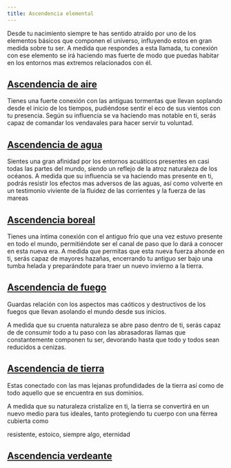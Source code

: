 ```yaml
---
title: Ascendencia elemental
---
```




Desde tu nacimiento siempre te has sentido atraído por uno de los elementos básicos que componen el universo, influyendo estos en gran medida sobre tu ser. A medida que respondes a esta llamada, tu conexión con ese elemento se irá haciendo mas fuerte de modo que puedas habitar en los entornos mas extremos relacionados con él.



## [Ascendencia de aire](https://raldamain.com/rules/Rangos/Ascendencias/ascendencia%20de%20aire.html)

Tienes una fuerte conexión con las antiguas tormentas que llevan soplando desde el inicio de los tiempos, pudiéndose sentir el eco de sus vientos con tu presencia. Según su influencia se va haciendo mas notable en ti, serás capaz de comandar los vendavales para hacer servir tu voluntad.

## [Ascendencia de agua](https://raldamain.com/rules/Rangos/Ascendencias/ascendencia%20de%20agua.html)

Sientes una gran afinidad por los entornos acuáticos presentes en casi todas las partes del mundo, siendo un reflejo de la atroz naturaleza de los océanos. A medida que su influencia se va haciendo mas presente en ti, podrás resistir los efectos mas adversos de las aguas, así como volverte en un testimonio viviente de la fluidez de las corrientes  y la fuerza de las mareas

## [Ascendencia boreal](https://raldamain.com/rules/Rangos/Ascendencias/ascendencia%20boreal.html)

Tienes una íntima conexión con el antiguo frío que una vez estuvo presente en todo el mundo, permitiéndote ser el  canal de paso que lo dará a conocer en esta nueva era. A medida que permitas que esta nueva fuerza ahonde en ti, serás capaz de mayores hazañas, encerrando tu antiguo ser bajo una tumba helada y preparándote para traer un nuevo invierno a la tierra.

## [Ascendencia de fuego](https://raldamain.com/rules/Rangos/Ascendencias/ascendencia%20de%20fuego.html)

Guardas relación con los aspectos mas caóticos y destructivos de los fuegos que llevan asolando el mundo desde sus inicios. 

A medida que su cruenta naturaleza se abre paso dentro de ti, serás capaz de de consumir todo a tu paso con las abrasadoras llamas que constantemente componen tu ser, devorando hasta que todo y todos sean reducidos a cenizas.

## [Ascendencia de tierra](https://raldamain.com/rules/Rangos/Ascendencias/ascendencia%20de%20tierra.html)

Estas conectado con las mas lejanas profundidades de la tierra así como de todo aquello que se encuentra en sus dominios. 

A medida que su naturaleza cristalize en ti, la tierra se convertirá en un nuevo medio para tus ideales, tanto protegiendo tu cuerpo con una férrea cubierta como 



resistente, estoico, siempre algo, eternidad

## [Ascendencia verdeante](https://raldamain.com/rules/Rangos/Ascendencias/ascendencia%20verdeante.html)



